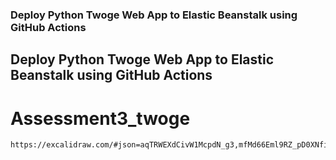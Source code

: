 ### Deploy Python Twoge Web App to Elastic Beanstalk using GitHub Actions
## Deploy Python Twoge Web App to Elastic Beanstalk using GitHub Actions
# Assessment3_twoge


```
https://excalidraw.com/#json=aqTRWEXdCivW1McpdN_g3,mfMd66Eml9RZ_pD0XNfiig
```
